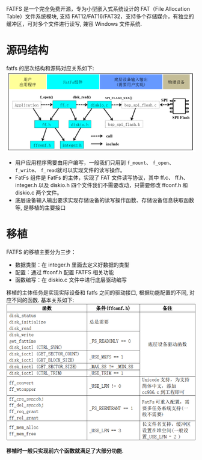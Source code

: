 FATFS 是一个完全免费开源，专为小型嵌入式系统设计的 FAT（File Allocation Table）文件系统模块, 支持 FAT12/FAT16/FAT32，支持多个存储媒介，有独立的缓冲区，可对多个文件进行读写, 兼容 Windows 文件系统.

# 源码结构

fatfs 的层次结构和源码对应关系如下:
![Alt text](1_intro.assets/image.png)

- 用户应用程序需要由用户编写，一般我们只用到 `f_mount`、 `f_open`、 `f_write`、 `f_read`就可以实现文件的读写操作。
- FatFs 组件是 FatFs 的主体，实现了 FAT 文件读写协议，其中 ff.c、 ff.h、 integer.h 以及 diskio.h 四个文件我们不需要改动，只需要修改 ffconf.h 和 diskio.c 两个文件。
- 底层设备输入输出要求实现存储设备的读写操作函数、存储设备信息获取函数等, 是移植的主要接口

# 移植

FATFS 的移植主要分为三步：

- 数据类型：在 integer.h 里面去定义好数据的类型
- 配置：通过 ffconf.h 配置 FATFS 相关功能
- 函数编写：在 diskio.c 文件中进行底层驱动编写

移植的主体任务是实现实际设备和 fatfs 之间的驱动接口, 根据功能配置的不同, 对应不同的函数. 基本关系如下:
![Alt text](1_intro.assets/image-1.png)

**移植时一般只实现前六个函数就满足了大部分功能**.
